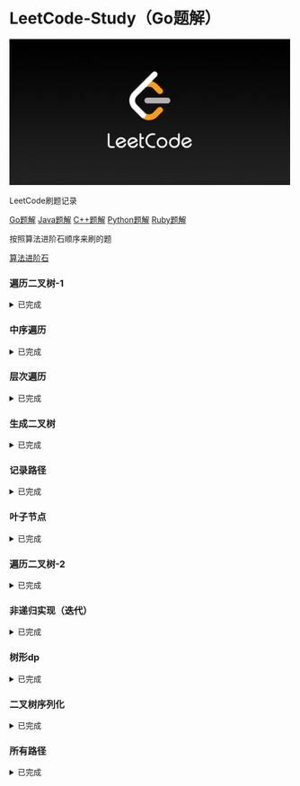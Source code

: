 # LeetCode-Study（Go题解）

![img](./editor/cn/doc/LeetCode-Study.png)

LeetCode刷题记录

[Go题解](https://github.com/paidx0/LeetCode-Study/tree/main)
[Java题解](https://github.com/paidx0/LeetCode-Study/tree/java)
[C++题解](https://github.com/paidx0/LeetCode-Study/tree/cplus)
[Python题解](https://github.com/paidx0/LeetCode-Study/tree/python)
[Ruby题解](https://github.com/paidx0/LeetCode-Study/tree/ruby)

按照算法进阶石顺序来刷的题

[算法进阶石](https://github.com/acm-clan/algorithm-stone)

### 遍历二叉树-1

<details> <summary>已完成</summary>
100，101，104，110，112，226，530，543，563，572，606，637，653，671
</details>

### 中序遍历

<details> <summary>已完成</summary>
235，501，98，230，538，1008，99，1305
</details>

### 层次遍历

<details> <summary>已完成</summary>
111，103，107，116，429，513，515，623，662，958，919，1104，1161，1302，1609
</details>

### 生成二叉树

<details> <summary>已完成</summary>
617，95，108，105，106，889，450，654，669，701，894，998，1130，1261
</details>

### 记录路径

<details> <summary>已完成</summary>
113，114，437，988，1123，1315，1367，1372，1457
</details>

### 叶子节点

<details> <summary>已完成</summary>
129
</details>

### 遍历二叉树-2

<details> <summary>已完成</summary>
94，102，236，508，951，971，1026，1038，1379，1448，1600
</details>

### 非递归实现（迭代）

<details> <summary>已完成</summary>
144，145
</details>

### 树形dp

<details> <summary>已完成</summary>
337，
</details>

### 二叉树序列化

<details> <summary>已完成</summary>
449，652，655，
</details>

### 所有路径

<details> <summary>已完成</summary>
687，863，979，124，1443，1530，1145，968
</details>

